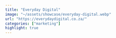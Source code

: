 ```yaml
---
title: "Everyday Digital"
image: "~/assets/showcase/everyday-digital.webp"
url: "https://everydaydigital.co.za/"
categories: ["marketing"]
highlight: true
---
```

